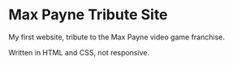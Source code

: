 # Max Payne Tribute Site
My first website, tribute to the Max Payne video game franchise.

Written in HTML and CSS, not responsive.
